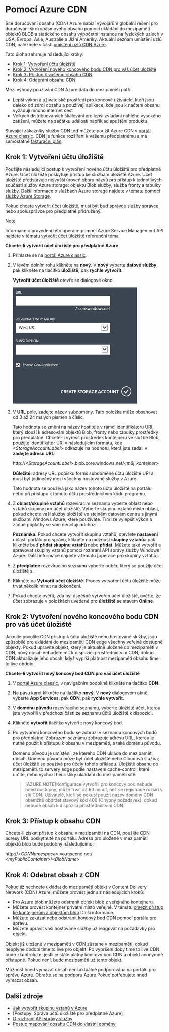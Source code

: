 # <a name="using-cdn-for-azure"></a>Pomocí Azure CDN
Sítě doručování obsahu (CDN) Azure nabízí vývojářům globální řešení pro doručování širokopásmového obsahu pomocí ukládání do mezipaměti objektů BLOB a statického obsahu výpočetní instance na fyzických uzlech v USA, Evropa, Asie, Austrálie a Jižní Ameriky. Aktuální seznam umístění uzlů CDN, naleznete v části [umístění uzlů CDN Azure].

Tato úloha zahrnuje následující kroky:

* [Krok 1: Vytvoření účtu úložiště](#Step1)
* [Krok 2: Vytvoření nového koncového bodu CDN pro váš účet úložiště](#Step2)
* [Krok 3: Přístup k vašemu obsahu CDN](#Step3)
* [Krok 4: Odebrání obsahu CDN](#Step4)

Mezi výhody používání CDN Azure data do mezipaměti patří:

* Lepší výkon a uživatelské prostředí pro koncové uživatele, kteří jsou daleko od zdroj obsahu a používají aplikace, kde jsou k načtení obsahu vyžadují mnoho internet cest
* Velkých distribuovaných škálování pro lepší zvládání náhlého vysokého zatížení, můžete na začátku události například spuštění produktu

Stávající zákazníky služby CDN teď můžete použít Azure CDN v [portál Azure classic]. CDN je funkce rozšíření k vašemu předplatnému a má samostatné [fakturační plán].

<a id="Step1"> </a>

<h2>Krok 1: Vytvoření účtu úložiště</h2>

Použijte následující postup k vytvoření nového účtu úložiště pro předplatné Azure. Účet úložiště poskytuje přístup ke službám úložiště Azure. Účet úložiště představuje nejvyšší úroveň oboru názvů pro přístup k jednotlivých součástí služby Azure storage: objektu Blob služby, služba fronty a tabulky služby. Další informace o službách Azure storage najdete v tématu [pomocí služby Azure Storage](http://msdn.microsoft.com/library/azure/gg433040.aspx).

Pokud chcete vytvořit účet úložiště, musí být buď správce služby správce nebo spolusprávce pro předplatné přidružený.

> [!NOTE]
> Informace o provedení této operace pomocí Azure Service Management API najdete v tématu [vytvořit účet úložiště](http://msdn.microsoft.com/library/windowsazure/hh264518.aspx) referenční téma.
> 
> 

**Chcete-li vytvořit účet úložiště pro předplatné Azure**

1. Přihlaste se na [portál Azure classic].
2. V levém dolním rohu klikněte na **nový**. V **nový** vyberte **datové služby**, pak klikněte na tlačítko **úložiště**, pak **rychle vytvořit**.
   
   **Vytvořit účet úložiště** otevře se dialogové okno.
   
   ![Vytvořit účet úložiště][create-new-storage-account]
3. V **URL** pole, zadejte název subdomény. Tato položka může obsahovat od 3 až 24 malých písmen a číslic.
   
    Tato hodnota se změní na název hostitele v rámci identifikátoru URI, který slouží k adresování objektů Blob, fronty nebo tabulky prostředky pro předplatné. Chcete-li vyřešit prostředek kontejneru ve službě Blob, použijte identifikátor URI v následujícím formátu, kde  *&lt;StorageAccountLabel&gt;*  odkazuje na hodnotu, která jste zadali v **zadejte adresu URL**:
   
    http://*&lt;StorageAcountLabel&gt;*.blob.core.windows.net/*&lt;můj_kontejner&gt;*
   
    **Důležité:** adresy URL popisku forms subdoméně účtu úložiště URI a musí být jedinečný mezi všechny hostované služby v Azure.
   
    Tato hodnota se používá jako název tohoto účtu úložiště na portálu, nebo při přístupu k tomuto účtu prostřednictvím kódu programu.
4. Z **oblast/skupině vztahů** rozevíracím seznamu vyberte oblast nebo vztahů skupiny pro účet úložiště. Vyberte skupinu vztahů místo oblast, pokud chcete vaší služby úložiště ve stejném datovém centru s jinými službami Windows Azure, které používáte. Tím lze vylepšit výkon a žádné poplatky se vám neúčtují odchozí.  
   
   **Poznámka:** Pokud chcete vytvořit skupinu vztahů, otevřete **nastavení** oblasti portálu pro správu, klikněte na možnost **skupiny vztahů**a pak klikněte buď **přidat skupinu vztahů** nebo **přidat**. Můžete také vytvořit a spravovat skupiny vztahů pomocí rozhraní API správy služby Windows Azure. Další informace najdete v tématu [operace pro skupiny vztahů].
5. Z **předplatné** rozevíracího seznamu vyberte odběr, který se použije účet úložiště s.
6. Klikněte na **Vytvořit účet úložiště**. Proces vytvoření účtu úložiště může trvat několik minut na dokončení.
7. Pokud chcete ověřit, zda byl úspěšně vytvořen účet úložiště, ověřte, že účet zobrazuje v položkách uvedené pro **úložiště** se stavem **Online**.

<a id="Step2"> </a>

<h2>Krok 2: Vytvoření nového koncového bodu CDN pro váš účet úložiště</h2>

Jakmile povolíte CDN přístup k účtu úložiště nebo hostované služby, jsou způsobilé pro ukládání do mezipaměti CDN edge všechny veřejně dostupné objekty. Pokud upravíte objekt, který je aktuálně uložené do mezipaměti v CDN, nový obsah nebudete mít k dispozici prostřednictvím CDN, dokud CDN aktualizuje jeho obsah, když vyprší platnost mezipaměti obsahu time to live období.

**Chcete-li vytvořit nový koncový bod CDN pro váš účet úložiště**

1. V [portál Azure classic], v navigačním podokně klikněte na tlačítko **CDN**.
2. Na pásu karet klikněte na tlačítko **nový**. V **nový** dialogovém okně, vyberte **App Services**, pak **CDN**, pak **rychle vytvořit**.
3. V **doménu původu** rozevíracího seznamu, vyberte úložiště účet, kterou jste vytvořili v předchozí části ze seznamu účtů úložiště k dispozici. 
4. Klikněte **vytvořit** tlačítko vytvořte nový koncový bod.
5. Po vytvoření koncového bodu se zobrazí v seznamu koncových bodů pro předplatné. Zobrazení seznamu zobrazuje adresu URL, kterou je nutné použít k přístupu k obsahu v mezipaměti, a také doménu původu. 
   
    Doménu původu je umístění, ze kterého CDN ukládá do mezipaměti obsah. Doménu původu může být účet úložiště nebo Cloudová služba; účet úložiště se používá pro účely tohoto příkladu. Úložiště obsahu do mezipaměti. to servery edge podle nastavení cache-control, které určíte, nebo výchozí heuristiky ukládání do mezipaměti sítě. 

    > [AZURE.NOTE]Konfigurace vytvořili pro koncový bod nebude hned dostupný; může trvat až 60 minut, než se registrace rozšíří v síti CDN. Uživatelé, kteří se pokusí použít název domény CDN okamžitě obdržet stavový kód 400 (Chybný požadavek), dokud nebude obsah k dispozici prostřednictvím CDN.

<a id="Step3"> </a>

<h2>Krok 3: Přístup k obsahu CDN</h2> 

Chcete-li získat přístup k obsahu v mezipaměti na CDN, použijte CDN adresy URL poskytnuté na portálu. Adresa pro uložené v mezipaměti objektů blob bude podobný následujícímu:

http://<*CDNNamespace*\>.vo.msecnd.net/ <*myPublicContainer*\>/<*BlobName*\>

<a id="Step4"> </a>

<h2>Krok 4: Odebrat obsah z CDN</h2>

Pokud již nechcete ukládat do mezipaměti objekt v Content Delivery Network (CDN) Azure, můžete provést jednu z následujících kroků:

* Pro Azure blob můžete odstranit objekt blob z veřejného kontejneru.
* Můžete provést kontejner privátní místo veřejné. V tématu [omezit přístup ke kontejnerům a objektům blob](https://azure.microsoft.com/documentation/articles/storage-manage-access-to-resources/#restrict-access-to-containers-and-blobs) Další informace.
* Můžete zakázat nebo odstranit koncový bod CDN pomocí portálu pro správu.
* Můžete upravit vaší hostované služby už reagovat na požadavky pro objekt.

Objekt již uložené v mezipaměti v CDN zůstane v mezipaměti, dokud neuplyne období time to live pro objekt. Po vypršení doby time to live CDN bude zkontrolujte, jestli je stále platný koncový bod CDN a objekt anonymně přístupné. Pokud není, bude mezipaměti už tento objekt.

Možnost hned vymazat obsah není aktuálně podporována na portálu pro správu Azure. Obraťte se na [podporu Azure](https://azure.microsoft.com/support/options/) Pokud potřebujete hned vymazat obsah. 

## <a name="additional-resources"></a>Další zdroje
* [Jak vytvořit skupinu vztahů v Azure]
* [Postupy: Správa účtů úložiště pro předplatné Azure]
* [O rozhraní API správy služby]
* [Postup mapování obsahu CDN do vlastní domény]

[Create Storage Account]: http://azure.microsoft.com/documentation/articles/storage-create-storage-account/
[umístění uzlů CDN Azure]: http://msdn.microsoft.com/library/windowsazure/gg680302.aspx
[portál Azure classic]: https://manage.windowsazure.com/
[fakturační plán]: /pricing/calculator/?scenario=full
[Jak vytvořit skupinu vztahů v Azure]: http://msdn.microsoft.com/library/azure/ee460798.aspx
[Overview of the Azure CDN]: http://msdn.microsoft.com/library/windowsazure/ff919703.aspx
[O rozhraní API správy služby]: http://msdn.microsoft.com/library/windowsazure/ee460807.aspx
[Postup mapování obsahu CDN do vlastní domény]: http://msdn.microsoft.com/library/windowsazure/gg680307.aspx


[create-new-storage-account]: ./media/cdn/CDN_CreateNewStorageAcct.png
[Previous Management Portal]: ../../Shared/Media/previous-portal.png
